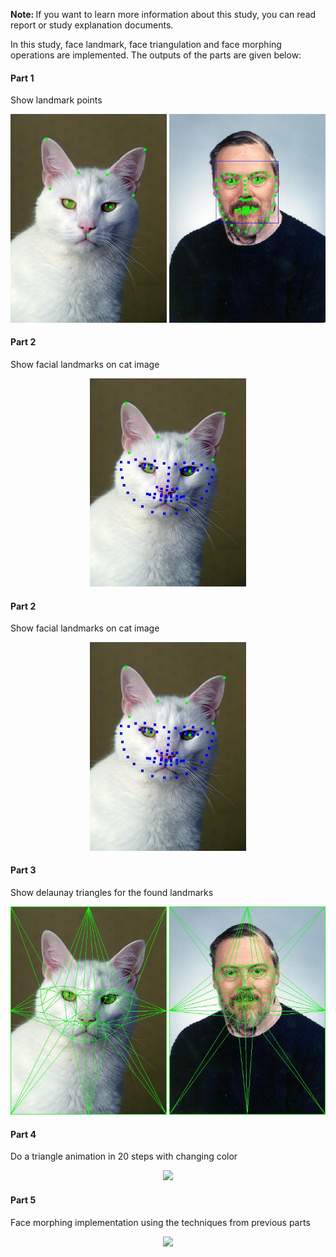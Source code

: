 <b> Note: </b> If you want to learn more information about this study, you can read report or study explanation documents.
<br/>

In this study, face landmark, face triangulation and face morphing operations are implemented. The outputs of the parts are given below:

<h4>Part 1</h4>
Show landmark points

<p align="center">
<img src="./Outputs/Part1_cat.jpg" alt="ss" width="250"/>
<img src="./Outputs/Part1_dennis.jpg" alt="ss" width="250"/>
</p>

<h4>Part 2</h4>
Show facial landmarks on cat image

<p align="center">
<img src="./Outputs/Part2_cat.jpg" alt="ss" width="250"/>
</p>
  
<h4>Part 2</h4>
Show facial landmarks on cat image

<p align="center">
<img src="./Outputs/Part2_cat.jpg" alt="ss" width="250"/>
</p>

<h4>Part 3</h4>
Show delaunay triangles for the found landmarks

<p align="center">
<img src="./Outputs/Part3_cat.jpg" alt="ss" width="250"/>
<img src="./Outputs/Part3_dennis.jpg" alt="ss" width="250"/>
</p>

<h4>Part 4</h4>
Do a triangle animation in 20 steps with changing color

<p align="center">
<img src="https://media.giphy.com/media/BiwjbCTq6Jai5W8OuI/giphy.gif" width="250"/>
</p>

<h4>Part 5</h4>
Face morphing implementation using the techniques from previous parts

<p align="center">
<img src="https://media.giphy.com/media/rRGstHOeF1tYdcWYqU/giphy-downsized-large.gif" width="250"/>
</p>
